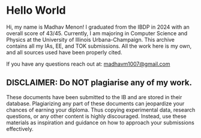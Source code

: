 # Hello World
Hi, my name is Madhav Menon! I graduated from the IBDP in 2024 with an overall score of 43/45. Currently, I am majoring in Computer Science and Physics at the University of Illinois Urbana-Champaign. This archive contains all my IAs, EE, and TOK submissions. All the work here is my own, and all sources used have been properly cited.

If you have any questions reach out at: madhavm1007@gmail.com

## DISCLAIMER: Do **NOT** plagiarise any of my work. 

These documents have been submitted to the IB and are stored in their database. Plagiarizing any part of these documents can jeopardize your chances of earning your diploma. Thus copying experimental data, research questions, or any other content is highly discouraged. Instead, use these materials as inspiration and guidance on how to approach your submissions effectively.




